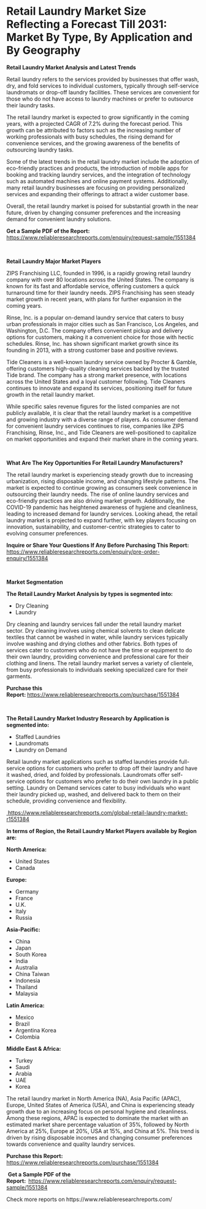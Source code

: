 <p><h1>Retail Laundry Market Size Reflecting a Forecast Till 2031: Market By Type, By Application and By Geography</h1></p><p><strong>Retail Laundry Market Analysis and Latest Trends</strong></p>
<p><p>Retail laundry refers to the services provided by businesses that offer wash, dry, and fold services to individual customers, typically through self-service laundromats or drop-off laundry facilities. These services are convenient for those who do not have access to laundry machines or prefer to outsource their laundry tasks.</p><p>The retail laundry market is expected to grow significantly in the coming years, with a projected CAGR of 7.2% during the forecast period. This growth can be attributed to factors such as the increasing number of working professionals with busy schedules, the rising demand for convenience services, and the growing awareness of the benefits of outsourcing laundry tasks.</p><p>Some of the latest trends in the retail laundry market include the adoption of eco-friendly practices and products, the introduction of mobile apps for booking and tracking laundry services, and the integration of technology such as automated machines and online payment systems. Additionally, many retail laundry businesses are focusing on providing personalized services and expanding their offerings to attract a wider customer base.</p><p>Overall, the retail laundry market is poised for substantial growth in the near future, driven by changing consumer preferences and the increasing demand for convenient laundry solutions.</p></p>
<p><strong>Get a Sample PDF of the Report:&nbsp;</strong> <a href="https://www.reliableresearchreports.com/enquiry/request-sample/1551384">https://www.reliableresearchreports.com/enquiry/request-sample/1551384</a></p>
<p>&nbsp;</p>
<p><strong>Retail Laundry Major Market Players</strong></p>
<p><p>ZIPS Franchising LLC, founded in 1996, is a rapidly growing retail laundry company with over 80 locations across the United States. The company is known for its fast and affordable service, offering customers a quick turnaround time for their laundry needs. ZIPS Franchising has seen steady market growth in recent years, with plans for further expansion in the coming years.</p><p>Rinse, Inc. is a popular on-demand laundry service that caters to busy urban professionals in major cities such as San Francisco, Los Angeles, and Washington, D.C. The company offers convenient pickup and delivery options for customers, making it a convenient choice for those with hectic schedules. Rinse, Inc. has shown significant market growth since its founding in 2013, with a strong customer base and positive reviews.</p><p>Tide Cleaners is a well-known laundry service owned by Procter & Gamble, offering customers high-quality cleaning services backed by the trusted Tide brand. The company has a strong market presence, with locations across the United States and a loyal customer following. Tide Cleaners continues to innovate and expand its services, positioning itself for future growth in the retail laundry market.</p><p>While specific sales revenue figures for the listed companies are not publicly available, it is clear that the retail laundry market is a competitive and growing industry with a diverse range of players. As consumer demand for convenient laundry services continues to rise, companies like ZIPS Franchising, Rinse, Inc., and Tide Cleaners are well-positioned to capitalize on market opportunities and expand their market share in the coming years.</p></p>
<p>&nbsp;</p>
<p><strong>What Are The Key Opportunities For Retail Laundry Manufacturers?</strong></p>
<p><p>The retail laundry market is experiencing steady growth due to increasing urbanization, rising disposable income, and changing lifestyle patterns. The market is expected to continue growing as consumers seek convenience in outsourcing their laundry needs. The rise of online laundry services and eco-friendly practices are also driving market growth. Additionally, the COVID-19 pandemic has heightened awareness of hygiene and cleanliness, leading to increased demand for laundry services. Looking ahead, the retail laundry market is projected to expand further, with key players focusing on innovation, sustainability, and customer-centric strategies to cater to evolving consumer preferences.</p></p>
<p><strong>Inquire or Share Your Questions If Any Before Purchasing This Report:</strong> <a href="https://www.reliableresearchreports.com/enquiry/pre-order-enquiry/1551384">https://www.reliableresearchreports.com/enquiry/pre-order-enquiry/1551384</a></p>
<p>&nbsp;</p>
<p><strong>Market Segmentation</strong></p>
<p><strong>The Retail Laundry Market Analysis by types is segmented into:</strong></p>
<p><ul><li>Dry Cleaning</li><li>Laundry</li></ul></p>
<p><p>Dry cleaning and laundry services fall under the retail laundry market sector. Dry cleaning involves using chemical solvents to clean delicate textiles that cannot be washed in water, while laundry services typically involve washing and drying clothes and other fabrics. Both types of services cater to customers who do not have the time or equipment to do their own laundry, providing convenience and professional care for their clothing and linens. The retail laundry market serves a variety of clientele, from busy professionals to individuals seeking specialized care for their garments.</p></p>
<p><strong>Purchase this Report:&nbsp;</strong><a href="https://www.reliableresearchreports.com/purchase/1551384">https://www.reliableresearchreports.com/purchase/1551384</a></p>
<p>&nbsp;</p>
<p><strong>The Retail Laundry Market Industry Research by Application is segmented into:</strong></p>
<p><ul><li>Staffed Laundries</li><li>Laundromats</li><li>Laundry on Demand</li></ul></p>
<p><p>Retail laundry market applications such as staffed laundries provide full-service options for customers who prefer to drop off their laundry and have it washed, dried, and folded by professionals. Laundromats offer self-service options for customers who prefer to do their own laundry in a public setting. Laundry on Demand services cater to busy individuals who want their laundry picked up, washed, and delivered back to them on their schedule, providing convenience and flexibility.</p></p>
<p><a href="https://www.reliableresearchreports.com/global-retail-laundry-market-r1551384">&nbsp;https://www.reliableresearchreports.com/global-retail-laundry-market-r1551384</a></p>
<p><strong>In terms of Region, the Retail Laundry Market Players available by Region are:</strong></p>
<p>
    <p> <strong> North America: </strong>
        <ul>
            <li>United States</li>
            <li>Canada</li>
        </ul>
        </p> 
    <p> <strong> Europe: </strong>
        <ul>
            <li>Germany</li>
            <li>France</li>
            <li>U.K.</li>
            <li>Italy</li>
            <li>Russia</li>
        </ul>
        </p> 
    <p> <strong> Asia-Pacific: </strong>
        <ul>
            <li>China</li>
            <li>Japan</li>
            <li>South Korea</li>
            <li>India</li>
            <li>Australia</li>
            <li>China Taiwan</li>
            <li>Indonesia</li>
            <li>Thailand</li>
            <li>Malaysia</li>
        </ul>
        </p> 
    <p> <strong> Latin America: </strong>
        <ul>
            <li>Mexico</li>
            <li>Brazil</li>
            <li>Argentina Korea</li>
            <li>Colombia</li>
        </ul>
        </p> 
    <p> <strong> Middle East & Africa: </strong>
        <ul>
            <li>Turkey</li>
            <li>Saudi</li>
            <li>Arabia</li>
            <li>UAE</li>
            <li>Korea</li>
        </ul>
    </p>
    </p>
<p><p>The retail laundry market in North America (NA), Asia Pacific (APAC), Europe, United States of America (USA), and China is experiencing steady growth due to an increasing focus on personal hygiene and cleanliness. Among these regions, APAC is expected to dominate the market with an estimated market share percentage valuation of 35%, followed by North America at 25%, Europe at 20%, USA at 15%, and China at 5%. This trend is driven by rising disposable incomes and changing consumer preferences towards convenience and quality laundry services.</p></p>
<p><strong>Purchase this Report: </strong><a href="https://www.reliableresearchreports.com/purchase/1551384">https://www.reliableresearchreports.com/purchase/1551384</a></p>
<p>&nbsp;<strong>Get a Sample PDF of the Report:&nbsp;&nbsp;</strong><a href="https://www.reliableresearchreports.com/enquiry/request-sample/1551384">https://www.reliableresearchreports.com/enquiry/request-sample/1551384</a></p>
<p><strong></strong></p>
<p>Check more reports on https://www.reliableresearchreports.com/</p>